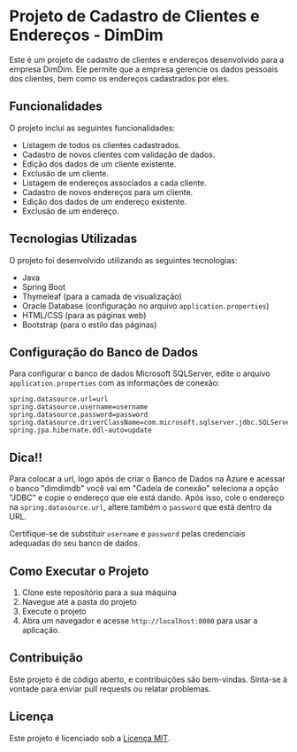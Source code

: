# Projeto de Cadastro de Clientes e Endereços - DimDim
 
Este é um projeto de cadastro de clientes e endereços desenvolvido para a empresa DimDim. Ele permite que a empresa gerencie os dados pessoais dos clientes, bem como os endereços cadastrados por eles.

## Funcionalidades

O projeto inclui as seguintes funcionalidades:

- Listagem de todos os clientes cadastrados.
- Cadastro de novos clientes com validação de dados.
- Edição dos dados de um cliente existente.
- Exclusão de um cliente.
- Listagem de endereços associados a cada cliente.
- Cadastro de novos endereços para um cliente.
- Edição dos dados de um endereço existente.
- Exclusão de um endereço.

## Tecnologias Utilizadas

O projeto foi desenvolvido utilizando as seguintes tecnologias:

- Java
- Spring Boot
- Thymeleaf (para a camada de visualização)
- Oracle Database (configuração no arquivo `application.properties`)
- HTML/CSS (para as páginas web)
- Bootstrap (para o estilo das páginas)

## Configuração do Banco de Dados

Para configurar o banco de dados Microsoft SQLServer, edite o arquivo `application.properties` com as informações de conexão:

```
spring.datasource.url=url
spring.datasource.username=username
spring.datasource.password=password
spring.datasource.driverClassName=com.microsoft.sqlserver.jdbc.SQLServerDriver
spring.jpa.hibernate.ddl-auto=update
```
## Dica!!

Para colocar a url, logo após de criar o Banco de Dados na Azure e acessar o banco "dimdimdb" você vai em "Cadeia de conexão" seleciona a opção "JDBC" e copie o endereço que ele está dando. Após isso, cole o endereço na `spring.datasource.url`, altere também o `password` que está dentro da URL.

Certifique-se de substituir `username` e `password` pelas credenciais adequadas do seu banco de dados.

## Como Executar o Projeto

1. Clone este repositório para a sua máquina
2. Navegue até a pasta do projeto
3. Execute o projeto
4. Abra um navegador e acesse `http://localhost:8080` para usar a aplicação.

## Contribuição

Este projeto é de código aberto, e contribuições são bem-vindas. Sinta-se à vontade para enviar pull requests ou relatar problemas.

## Licença

Este projeto é licenciado sob a [Licença MIT](LICENSE).

